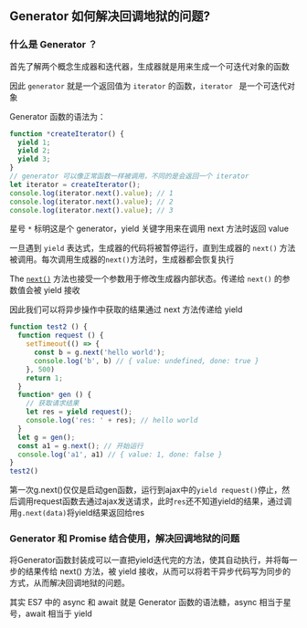 ## Generator 如何解决回调地狱的问题?



### 什么是 Generator ？

首先了解两个概念生成器和迭代器，生成器就是用来生成一个可迭代对象的函数

因此 `generator` 就是一个返回值为 `iterator` 的函数，`iterator ` 是一个可迭代对象

Generator 函数的语法为：

```js
function *createIterator() {
  yield 1;
  yield 2;
  yield 3;
}
// generator 可以像正常函数一样被调用，不同的是会返回一个 iterator
let iterator = createIterator();
console.log(iterator.next().value); // 1
console.log(iterator.next().value); // 2
console.log(iterator.next().value); // 3
```

星号 `*` 标明这是个 generator，yield 关键字用来在调用 next 方法时返回 value

一旦遇到 `yield` 表达式，生成器的代码将被暂停运行，直到生成器的 `next()` 方法被调用。每次调用生成器的`next()`方法时，生成器都会恢复执行

The [`next()`](https://developer.mozilla.org/zh-CN/docs/Web/JavaScript/Reference/Global_Objects/Generator/next) 方法也接受一个参数用于修改生成器内部状态。传递给 `next()` 的参数值会被 yield 接收

因此我们可以将异步操作中获取的结果通过 next 方法传递给 yield

```js
function test2 () {
  function request () {
    setTimeout(() => {
      const b = g.next('hello world');
      console.log('b', b) // { value: undefined, done: true }
    }, 500)
    return 1;
  }
  function* gen () {
    // 获取请求结果
    let res = yield request();
    console.log('res: ' + res); // hello world
  }
  let g = gen();
  const a1 = g.next(); // 开始运行
  console.log('a1', a1) // { value: 1, done: false }
}
test2()
```

第一次g.next()仅仅是启动gen函数，运行到ajax中的`yield request()`停止，然后调用request函数去通过ajax发送请求，此时`res`还不知道yield的结果，通过调用`g.next(data)`将yield结果返回给res



### Generator 和 Promise 结合使用，解决回调地狱的问题

将Generator函数封装成可以一直把yield迭代完的方法，使其自动执行，并将每一步的结果传给 next() 方法，被 yield 接收，从而可以将若干异步代码写为同步的方式，从而解决回调地狱的问题。

其实 ES7 中的 async 和 await 就是 Generator 函数的语法糖，async 相当于星号，await 相当于 yield



